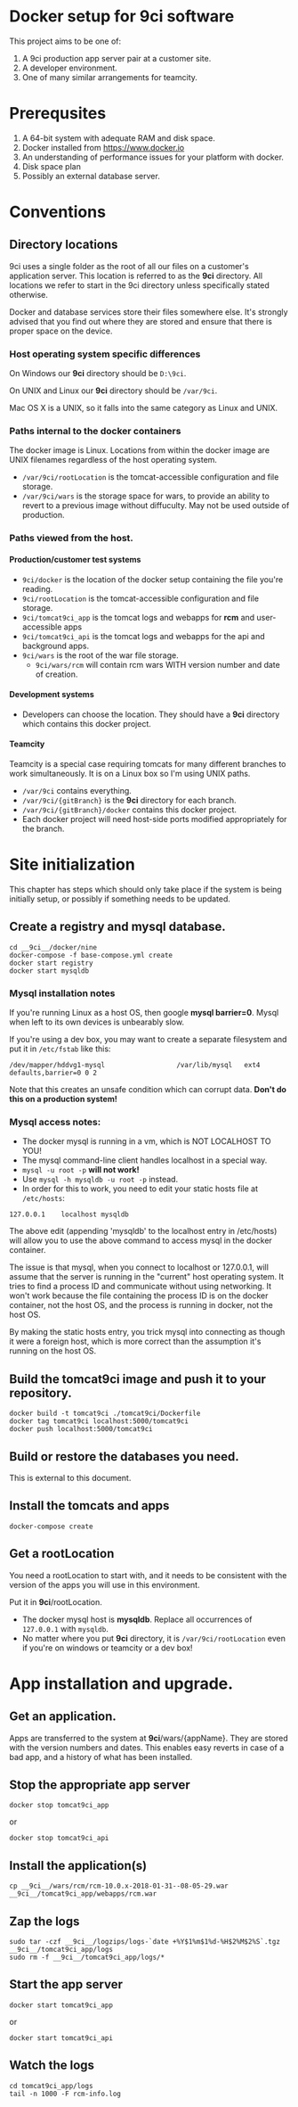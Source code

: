 # Docker setup for 9ci software

This project aims to be one of:

1. A 9ci production app server pair at a customer site.
2. A developer environment.
3. One of many similar arrangements for teamcity.

# Prerequsites

1. A 64-bit system with adequate RAM and disk space.
2. Docker installed from https://www.docker.io
3. An understanding of performance issues for your platform with docker.
4. Disk space plan
5. Possibly an external database server.

# Conventions

## Directory locations

9ci uses a single folder as the root of all our files on a customer's application server. This
location is referred to as the __9ci__ directory. All locations we refer to start in the 9ci
directory unless specifically stated otherwise.

Docker and database services store their files somewhere else. It's strongly advised that you
find out where they are stored and ensure that there is proper space on the device.

### Host operating system specific differences

On Windows our __9ci__ directory should be `D:\9ci`.

On UNIX and Linux our __9ci__ directory should be `/var/9ci`.

Mac OS X is a UNIX, so it falls into the same category as Linux and UNIX.

### Paths internal to the docker containers

The docker image is Linux. Locations from within the docker image are UNIX filenames regardless
of the host operating system.

* `/var/9ci/rootLocation` is the tomcat-accessible configuration and file storage.
* `/var/9ci/wars` is the storage space for wars, to provide an ability to revert to a previous
  image without diffuculty. May not be used outside of production.

### Paths viewed from the host.

#### Production/customer test systems

* `9ci/docker` is the location of the docker setup containing the file you're reading.
* `9ci/rootLocation` is the tomcat-accessible configuration and file storage.
* `9ci/tomcat9ci_app` is the tomcat logs and webapps for __rcm__ and user-accessible apps
* `9ci/tomcat9ci_api` is the tomcat logs and webapps for the api and background apps.
* `9ci/wars` is the root of the war file storage.
	* `9ci/wars/rcm` will contain rcm wars WITH version number and date of creation.

#### Development systems

* Developers can choose the location. They should have a __9ci__ directory which contains this
  docker project.

#### Teamcity

Teamcity is a special case requiring tomcats for many different branches to work
simultaneously. It is on a Linux box so I'm using UNIX paths.

* `/var/9ci` contains everything.
* `/var/9ci/{gitBranch}` is the __9ci__ directory for each branch.
* `/var/9ci/{gitBranch}/docker` contains this docker project.
* Each docker project will need host-side ports modified appropriately for the branch.

# Site initialization

This chapter has steps which should only take place if the system is being initially setup, or
possibly if something needs to be updated.

## Create a registry and mysql database.

```
cd __9ci__/docker/nine
docker-compose -f base-compose.yml create
docker start registry
docker start mysqldb
```

### Mysql installation notes

If you're running Linux as a host OS, then google __mysql barrier=0__. Mysql when left to its
own devices is unbearably slow.

If you're using a dev box, you may want to create a separate filesystem and put it in
`/etc/fstab` like this:

```
/dev/mapper/hddvg1-mysql                  /var/lib/mysql   ext4    defaults,barrier=0 0 2
```

Note that this creates an unsafe condition which can corrupt data. __Don't do this on a
production system!__

### Mysql access notes:

* The docker mysql is running in a vm, which is NOT LOCALHOST TO YOU!
* The mysql command-line client handles localhost in a special way.
* `mysql -u root -p` __will not work!__
* Use `mysql -h mysqldb -u root -p` instead.
* In order for this to work, you need to edit your static hosts file at `/etc/hosts`:

```
127.0.0.1    localhost mysqldb
```

The above edit (appending 'mysqldb' to the localhost entry in /etc/hosts) will allow you to
use the above command to access mysql in the docker container.

The issue is that mysql, when you connect to localhost or 127.0.0.1, will assume that the
server is running in the "current" host operating system. It tries to find a process ID and
communicate without using networking. It won't work because the file containing the process
ID is on the docker container, not the host OS, and the process is running in docker, not the
host OS.

By making the static hosts entry, you trick mysql into connecting as though it were a foreign
host, which is more correct than the assumption it's running on the host OS.

## Build the tomcat9ci image and push it to your repository.

```
docker build -t tomcat9ci ./tomcat9ci/Dockerfile
docker tag tomcat9ci localhost:5000/tomcat9ci
docker push localhost:5000/tomcat9ci
```

## Build or restore the databases you need.

This is external to this document.

## Install the tomcats and apps

```
docker-compose create
```

## Get a rootLocation

You need a rootLocation to start with, and it needs to be consistent with the version of the
apps you will use in this environment.

Put it in __9ci__/rootLocation.

* The docker mysql host is __mysqldb__. Replace all occurrences of `127.0.0.1` with `mysqldb`.
* No matter where you put __9ci__ directory, it is `/var/9ci/rootLocation` even if you're on
windows or teamcity or a dev box!

# App installation and upgrade.

## Get an application.

Apps are transferred to the system at __9ci__/wars/{appName}. They are stored with the version
numbers and dates. This enables easy reverts in case of a bad app, and a history of what has
been installed.

## Stop the appropriate app server

```
docker stop tomcat9ci_app
```

or


```
docker stop tomcat9ci_api
```

## Install the application(s)

```
cp __9ci__/wars/rcm/rcm-10.0.x-2018-01-31--08-05-29.war __9ci__/tomcat9ci_app/webapps/rcm.war
```

## Zap the logs

```
sudo tar -czf __9ci__/logzips/logs-`date +%Y$1%m$1%d-%H$2%M$2%S`.tgz __9ci__/tomcat9ci_app/logs
sudo rm -f __9ci__/tomcat9ci_app/logs/*
```

## Start the app server

```
docker start tomcat9ci_app
```

or

```
docker start tomcat9ci_api
```

## Watch the logs

```
cd tomcat9ci_app/logs
tail -n 1000 -F rcm-info.log
```